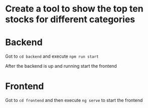 # Create a tool to show the top ten stocks for different categories

# Backend

Got to `cd backend` and execute `npm run start`

After the backend is up and running start the frontend

# Frontend
Got to `cd frontend` and then execute `ng serve` to start the frontend 


